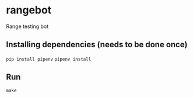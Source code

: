 # rangebot
Range testing bot


## Installing dependencies (needs to be done once)

`pip install pipenv`
`pipenv install`

## Run

`make`
